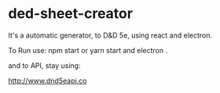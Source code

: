 # ded-sheet-creator
It's a automatic generator, to D&D 5e, using react and electron.

To Run use:
npm start or yarn start and electron .

and to API, stay using:

http://www.dnd5eapi.co
